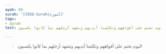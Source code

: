 ```yaml
---
ayah: 65
surah: '[[036-Surah|سورة]]'
tags:
- quran
text: اليوم نختم على أفواههم وتكلمنا أيديهم وتشهد أرجلهم بما كانوا يكسبون

---
```

> اليوم نختم على أفواههم وتكلمنا أيديهم وتشهد أرجلهم بما كانوا يكسبون

